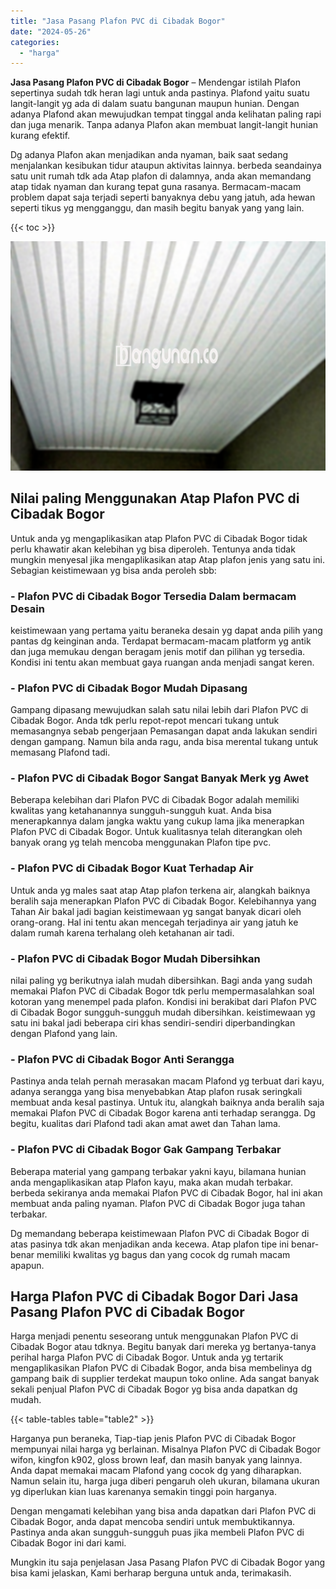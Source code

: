 ```yaml
---
title: "Jasa Pasang Plafon PVC di Cibadak Bogor"
date: "2024-05-26"
categories: 
  - "harga"
---
```


**Jasa Pasang Plafon PVC di Cibadak Bogor** – Mendengar istilah Plafon sepertinya sudah tdk heran lagi untuk anda pastinya. Plafond yaitu suatu langit-langit yg ada di dalam suatu bangunan maupun hunian. Dengan adanya Plafond akan mewujudkan tempat tinggal anda kelihatan paling rapi dan juga menarik. Tanpa adanya Plafon akan membuat langit-langit hunian kurang efektif.

Dg adanya Plafon akan menjadikan anda nyaman, baik saat sedang menjalankan kesibukan tidur ataupun aktivitas lainnya. berbeda seandainya satu unit rumah tdk ada Atap plafon di dalamnya, anda akan memandang atap tidak nyaman dan kurang tepat guna rasanya. Bermacam-macam problem dapat saja terjadi seperti banyaknya debu yang jatuh, ada hewan seperti tikus yg mengganggu, dan masih begitu banyak yang yang lain.

{{< toc >}}

![Jasa Pasang Plafon PVC di Cibadak Bogor](/images/flafond-pvc-murah31.png)

## Nilai paling Menggunakan Atap Plafon PVC di Cibadak Bogor

Untuk anda yg mengaplikasikan atap Plafon PVC di Cibadak Bogor tidak perlu khawatir akan kelebihan yg bisa diperoleh. Tentunya anda tidak mungkin menyesal jika mengaplikasikan atap Atap plafon jenis yang satu ini. Sebagian keistimewaan yg bisa anda peroleh sbb:

### \- Plafon PVC di Cibadak Bogor Tersedia Dalam bermacam Desain

keistimewaan yang pertama yaitu beraneka desain yg dapat anda pilih yang pantas dg keinginan anda. Terdapat bermacam-macam platform yg antik dan juga memukau dengan beragam jenis motif dan pilihan yg tersedia. Kondisi ini tentu akan membuat gaya ruangan anda menjadi sangat keren.

### \- Plafon PVC di Cibadak Bogor Mudah Dipasang

Gampang dipasang mewujudkan salah satu nilai lebih dari Plafon PVC di Cibadak Bogor. Anda tdk perlu repot-repot mencari tukang untuk memasangnya sebab pengerjaan Pemasangan dapat anda lakukan sendiri dengan gampang. Namun bila anda ragu, anda bisa merental tukang untuk memasang Plafond tadi.

### \- Plafon PVC di Cibadak Bogor Sangat Banyak Merk yg Awet

Beberapa kelebihan dari Plafon PVC di Cibadak Bogor adalah memiliki kwalitas yang ketahanannya sungguh-sungguh kuat. Anda bisa menerapkannya dalam jangka waktu yang cukup lama jika menerapkan Plafon PVC di Cibadak Bogor. Untuk kualitasnya telah diterangkan oleh banyak orang yg telah mencoba menggunakan Plafon tipe pvc.

### \- Plafon PVC di Cibadak Bogor Kuat Terhadap Air

Untuk anda yg males saat atap Atap plafon terkena air, alangkah baiknya beralih saja menerapkan Plafon PVC di Cibadak Bogor. Kelebihannya yang Tahan Air bakal jadi bagian keistimewaan yg sangat banyak dicari oleh orang-orang. Hal ini tentu akan mencegah terjadinya air yang jatuh ke dalam rumah karena terhalang oleh ketahanan air tadi.

### \- Plafon PVC di Cibadak Bogor Mudah Dibersihkan

nilai paling yg berikutnya ialah mudah dibersihkan. Bagi anda yang sudah memakai Plafon PVC di Cibadak Bogor tdk perlu mempermasalahkan soal kotoran yang menempel pada plafon. Kondisi ini berakibat dari Plafon PVC di Cibadak Bogor sungguh-sungguh mudah dibersihkan. keistimewaan yg satu ini bakal jadi beberapa ciri khas sendiri-sendiri diperbandingkan dengan Plafond yang lain.

### \- Plafon PVC di Cibadak Bogor Anti Serangga

Pastinya anda telah pernah merasakan macam Plafond yg terbuat dari kayu, adanya serangga yang bisa menyebabkan Atap plafon rusak seringkali membuat anda kesal pastinya. Untuk itu, alangkah baiknya anda beralih saja memakai Plafon PVC di Cibadak Bogor karena anti terhadap serangga. Dg begitu, kualitas dari Plafond tadi akan amat awet dan Tahan lama.

### \- Plafon PVC di Cibadak Bogor Gak Gampang Terbakar

Beberapa material yang gampang terbakar yakni kayu, bilamana hunian anda mengaplikasikan atap Plafon kayu, maka akan mudah terbakar. berbeda sekiranya anda memakai Plafon PVC di Cibadak Bogor, hal ini akan membuat anda paling nyaman. Plafon PVC di Cibadak Bogor juga tahan terbakar.

Dg memandang beberapa keistimewaan Plafon PVC di Cibadak Bogor di atas pasinya tdk akan menjadikan anda kecewa. Atap plafon tipe ini benar-benar memiliki kwalitas yg bagus dan yang cocok dg rumah macam apapun.

## Harga Plafon PVC di Cibadak Bogor Dari Jasa Pasang Plafon PVC di Cibadak Bogor

Harga menjadi penentu seseorang untuk menggunakan Plafon PVC di Cibadak Bogor atau tdknya. Begitu banyak dari mereka yg bertanya-tanya perihal harga Plafon PVC di Cibadak Bogor. Untuk anda yg tertarik mengaplikasikan Plafon PVC di Cibadak Bogor, anda bisa membelinya dg gampang baik di supplier terdekat maupun toko online. Ada sangat banyak sekali penjual Plafon PVC di Cibadak Bogor yg bisa anda dapatkan dg mudah.

{{< table-tables table="table2" >}}

Harganya pun beraneka, Tiap-tiap jenis Plafon PVC di Cibadak Bogor mempunyai nilai harga yg berlainan. Misalnya Plafon PVC di Cibadak Bogor wifon, kingfon k902, gloss brown leaf, dan masih banyak yang lainnya. Anda dapat memakai macam Plafond yang cocok dg yang diharapkan. Namun selain itu, harga juga diberi pengaruh oleh ukuran, bilamana ukuran yg diperlukan kian luas karenanya semakin tinggi poin harganya.

Dengan mengamati kelebihan yang bisa anda dapatkan dari Plafon PVC di Cibadak Bogor, anda dapat mencoba sendiri untuk membuktikannya. Pastinya anda akan sungguh-sungguh puas jika membeli Plafon PVC di Cibadak Bogor ini dari kami.

Mungkin itu saja penjelasan Jasa Pasang Plafon PVC di Cibadak Bogor yang bisa kami jelaskan, Kami berharap berguna untuk anda, terimakasih.
